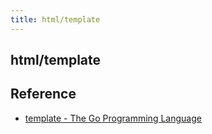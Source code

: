 ```yaml
---
title: html/template
---
```


## html/template

## Reference
* [template - The Go Programming Language](https://golang.org/pkg/html/template/)
